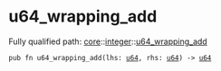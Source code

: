 # u64_wrapping_add

Fully qualified path: [core](./core.md)::[integer](./core-integer.md)::[u64_wrapping_add](./core-integer-u64_wrapping_add.md)

<pre><code class="language-cairo">pub fn u64_wrapping_add(lhs: <a href="core-integer-u64.html">u64</a>, rhs: <a href="core-integer-u64.html">u64</a>) -&gt; <a href="core-integer-u64.html">u64</a></code></pre>

